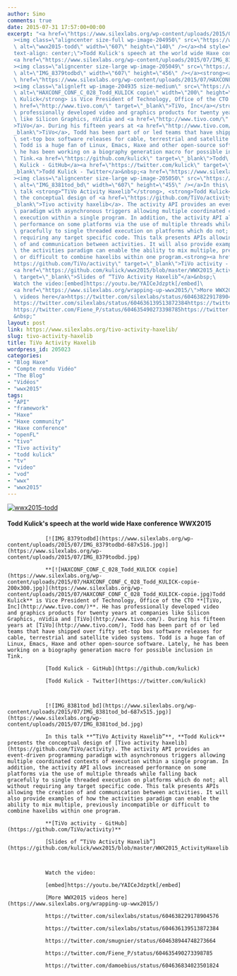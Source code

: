 ```yaml
---
author: Simo
comments: true
date: 2015-07-31 17:57:00+00:00
excerpt: "<a href=\"https://www.silexlabs.org/wp-content/uploads/2015/07/wwx2015-todd.png\"\
  ><img class=\"aligncenter size-full wp-image-204950\" src=\"https://www.silexlabs.org/wp-content/uploads/2015/07/wwx2015-todd.png\"\
  \ alt=\"wwx2015-todd\" width=\"607\" height=\"140\" /></a><h4 style=\"\
  text-align: center;\">Todd Kulick's speech at the world wide Haxe conference WWX2015</h4>\
  <a href=\"https://www.silexlabs.org/wp-content/uploads/2015/07/IMG_8379todbd.jpg\"\
  ><img class=\"aligncenter size-large wp-image-205049\" src=\"https://www.silexlabs.org/wp-content/uploads/2015/07/IMG_8379todbd-687x516.jpg\"\
  \ alt=\"IMG_8379todbd\" width=\"607\" height=\"456\" /></a><strong><a\
  \ href=\"https://www.silexlabs.org/wp-content/uploads/2015/07/HAXCONF_CONF_C_028_Todd_KULICK-copie.jpg\"\
  ><img class=\"alignleft wp-image-204935 size-medium\" src=\"https://www.silexlabs.org/wp-content/uploads/2015/07/HAXCONF_CONF_C_028_Todd_KULICK-copie-200x300.jpg\"\
  \ alt=\"HAXCONF_CONF_C_028_Todd_KULICK copie\" width=\"200\" height=\"300\" /></a>Todd\
  \ Kulick</strong> is Vice President of Technology, Office of the CTO <strong><a\
  \ href=\"http://www.tivo.com/\" target=\"_blank\">TiVo, Inc</a></strong>. He has\
  \ professionally developed video and graphics products for twenty years at companies\
  \ like Silicon Graphics, nVidia and <a href=\"http://www.tivo.com/\" target=\"_blank\"\
  >TiVo</a>. During his fifteen years at <a href=\"http://www.tivo.com/\" target=\"\
  _blank\">TiVo</a>, Todd has been part of or led teams that have shipped over fifty\
  \ set-top box software releases for cable, terrestrial and satellite video systems.\
  \ Todd is a huge fan of Linux, Emacs, Haxe and other open-source software. Lately,\
  \ he has been working on a biography generation macro for possible inclusion in\
  \ Tink.<a href=\"https://github.com/kulick\" target=\"_blank\">Todd\
  \ Kulick - GitHub</a><a href=\"https://twitter.com/kulick\" target=\"\
  _blank\">Todd Kulick - Twitter</a>&nbsp;<a href=\"https://www.silexlabs.org/wp-content/uploads/2015/07/IMG_8381tod_bd.jpg\"\
  ><img class=\"aligncenter size-large wp-image-205050\" src=\"https://www.silexlabs.org/wp-content/uploads/2015/07/IMG_8381tod_bd-687x515.jpg\"\
  \ alt=\"IMG_8381tod_bd\" width=\"607\" height=\"455\" /></a>In this\
  \ talk <strong>“TiVo Activity Haxelib”</strong>, <strong>Todd Kulick</strong> presents\
  \ the conceptual design of <a href=\"https://github.com/TiVo/activity\" target=\"\
  _blank\">Tivo activity haxelib</a>. The activity API provides an event-driven programming\
  \ paradigm with asynchronous triggers allowing multiple coordinated contexts of\
  \ execution within a single program. In addition, the activity API allows increased\
  \ performance on some platforms via the use of multiple threads while falling back\
  \ gracefully to single threaded execution on platforms which do not; all without\
  \ requiring any target specific code. This talk presents APIs allowing the creation\
  \ of and communication between activities. It will also provide examples of how\
  \ the activities paradigm can enable the ability to mix multiple, previously incompatible\
  \ or difficult to combine haxelibs within one program.<strong><a href=\"\
  https://github.com/TiVo/activity\" target=\"_blank\">TiVo activity - GitHub</a></strong>\
  <a href=\"https://github.com/kulick/wwx2015/blob/master/WWX2015_ActivityHaxelib.pdf\"\
  \ target=\"_blank\">Slides of “TiVo Activity Haxelib”</a>&nbsp;\
  Watch the video:[embed]https://youtu.be/YAICeJdzptk[/embed]\
  <a href=\"https://www.silexlabs.org/wrapping-up-wwx2015/\">More WWX2015\
  \ videos here</a>https://twitter.com/silexlabs/status/604638229178904576\
  https://twitter.com/silexlabs/status/604636139513872384https://twitter.com/smugnier/status/604638944748273664\
  https://twitter.com/Fiene_P/status/604635490273398785https://twitter.com/damoebius/status/604636834023501824\
  &nbsp;"
layout: post
link: https://www.silexlabs.org/tivo-activity-haxelib/
slug: tivo-activity-haxelib
title: TiVo Activity Haxelib
wordpress_id: 205023
categories:
- "Blog Haxe"
- "Compte rendu Vidéo"
- "The Blog"
- "Vidéos"
- "wwx2015"
tags:
- "API"
- "framework"
- "Haxe"
- "Haxe community"
- "Haxe conference"
- "openFL"
- "tivo"
- "Tivo activity"
- "todd kulick"
- "tv"
- "video"
- "vod"
- "wwx"
- "wwx2015"
---
```


[![wwx2015-todd](https://www.silexlabs.org/wp-content/uploads/2015/07/wwx2015-todd.png)](https://www.silexlabs.org/wp-content/uploads/2015/07/wwx2015-todd.png)


#### Todd Kulick's speech at the world wide Haxe conference WWX2015


				[![IMG_8379todbd](https://www.silexlabs.org/wp-content/uploads/2015/07/IMG_8379todbd-687x516.jpg)](https://www.silexlabs.org/wp-content/uploads/2015/07/IMG_8379todbd.jpg)

				**[![HAXCONF_CONF_C_028_Todd_KULICK copie](https://www.silexlabs.org/wp-content/uploads/2015/07/HAXCONF_CONF_C_028_Todd_KULICK-copie-200x300.jpg)](https://www.silexlabs.org/wp-content/uploads/2015/07/HAXCONF_CONF_C_028_Todd_KULICK-copie.jpg)Todd Kulick** is Vice President of Technology, Office of the CTO **[TiVo, Inc](http://www.tivo.com/)**. He has professionally developed video and graphics products for twenty years at companies like Silicon Graphics, nVidia and [TiVo](http://www.tivo.com/). During his fifteen years at [TiVo](http://www.tivo.com/), Todd has been part of or led teams that have shipped over fifty set-top box software releases for cable, terrestrial and satellite video systems. Todd is a huge fan of Linux, Emacs, Haxe and other open-source software. Lately, he has been working on a biography generation macro for possible inclusion in Tink.

				[Todd Kulick - GitHub](https://github.com/kulick)

				[Todd Kulick - Twitter](https://twitter.com/kulick)



				[![IMG_8381tod_bd](https://www.silexlabs.org/wp-content/uploads/2015/07/IMG_8381tod_bd-687x515.jpg)](https://www.silexlabs.org/wp-content/uploads/2015/07/IMG_8381tod_bd.jpg)

				In this talk **“TiVo Activity Haxelib”**, **Todd Kulick** presents the conceptual design of [Tivo activity haxelib](https://github.com/TiVo/activity). The activity API provides an event-driven programming paradigm with asynchronous triggers allowing multiple coordinated contexts of execution within a single program. In addition, the activity API allows increased performance on some platforms via the use of multiple threads while falling back gracefully to single threaded execution on platforms which do not; all without requiring any target specific code. This talk presents APIs allowing the creation of and communication between activities. It will also provide examples of how the activities paradigm can enable the ability to mix multiple, previously incompatible or difficult to combine haxelibs within one program.

				**[TiVo activity - GitHub](https://github.com/TiVo/activity)**

				[Slides of “TiVo Activity Haxelib”](https://github.com/kulick/wwx2015/blob/master/WWX2015_ActivityHaxelib.pdf)



				Watch the video:

				[embed]https://youtu.be/YAICeJdzptk[/embed]

				[More WWX2015 videos here](https://www.silexlabs.org/wrapping-up-wwx2015/)

				https://twitter.com/silexlabs/status/604638229178904576

				https://twitter.com/silexlabs/status/604636139513872384

				https://twitter.com/smugnier/status/604638944748273664

				https://twitter.com/Fiene_P/status/604635490273398785

				https://twitter.com/damoebius/status/604636834023501824


